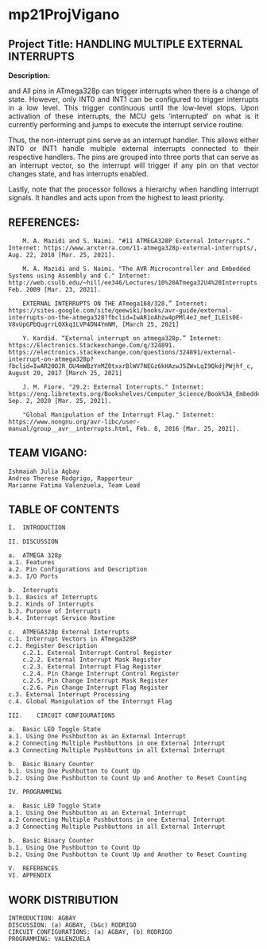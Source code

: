 # mp21ProjVigano


Project Title: HANDLING MULTIPLE EXTERNAL INTERRUPTS
-------------------------------------------------------------------------------------------------------------------------------------------------------------------------
**Description:**

<p align="justify">and All pins in ATmega328p can trigger interrupts when there is a change of state. However, only INT0 and INT1 can be configured to trigger interrupts in a low level. This trigger continuous until the low-level stops. Upon activation of these interrupts, the MCU gets ‘interrupted’ on what is it currently performing and jumps to execute the interrupt service routine.</p>

<p align="justify">Thus, the non-interrupt pins serve as an interrupt handler. This allows either INT0 or INT1 handle multiple external interrupts connected to their respective handlers. The pins are grouped into three ports that can serve as an interrupt vector, so the interrupt will trigger if any pin on that vector changes state, and has interrupts enabled.</p>

<p align="justify">Lastly, note that the processor follows a hierarchy when handling interrupt signals.  It handles and acts upon from the highest to least priority. </p>




REFERENCES: 	
-------------------------------------------------------------------------------------------------------------------------------------------------------------------------


		M. A. Mazidi and S. Naimi. "#11 ATMEGA328P External Interrupts." Internet: https://www.arxterra.com/11-atmega328p-external-interrupts/, Aug. 22, 2018 [Mar. 25, 2021].
		
		M. A. Mazidi and S. Naimi. "The AVR Microcontroller and Embedded Systems using Assembly and C." Internet: http://web.csulb.edu/~hill/ee346/Lectures/10%20ATmega32U4%20Interrupts.pdf, Feb. 2009 [Mar. 23, 2021].
		
		EXTERNAL INTERRUPTS ON THE ATmega168/328.” Internet: https://sites.google.com/site/qeewiki/books/avr-guide/external-interrupts-on-the-atmega328?fbclid=IwAR1oAhzw4pPMl4eJ_mef_ILE1s0E-V8vUpGPbQugrrLOXkq1LVP4DN4YmNM, [March 25, 2021]

		Y. Kardid. “External interrupt on atmega328p.” Internet: https://Electronics.Stackexchange.Com/q/324891. https://electronics.stackexchange.com/questions/324891/external-interrupt-on-atmega328p?fbclid=IwAR20OJR_OU4mWBzYnMZ0txxrBlWV7NEGz6kHAzwJ5ZWvLqI9QkdjPWjhf_c, August 20, 2017 [March 25, 2021]
		
		J. M. Fiore. "29.2: External Interrupts." Internet: https://eng.libretexts.org/Bookshelves/Computer_Science/Book%3A_Embedded_Controllers_Using_C_and_Arduino_(Fiore)/29%3A_Bits_and_Pieces__Interrupts/29.2%3A_External_Interrupts, Sep. 2, 2020 [Mar. 25, 2021].
		
		"Global Manipulation of the Interrupt Flag." Internet: https://www.nongnu.org/avr-libc/user-manual/group__avr__interrupts.html, Feb. 8, 2016 [Mar. 25, 2021].


TEAM VIGANO:
-------------------------------------------------------------------------------------------------------------------------------------------------------------------------
 	Ishmaiah Julia Agbay
	Andrea Therese Rodgrigo, Rapporteur
	Marianne Fatima Valenzuela, Team Lead
		


TABLE OF CONTENTS
-------------------------------------------------------------------------------------------------------------------------------------------------------------------------

	I.	INTRODUCTION

	II.	DISCUSSION

	a.	ATMEGA 328p 
	a.1. Features
	a.2. Pin Configurations and Description
	a.3. I/O Ports

	b.	Interrupts
	b.1. Basics of Interrupts
	b.2. Kinds of Interrupts
	b.3. Purpose of Interrupts
	b.4. Interrupt Service Routine

	c.	ATMEGA328p External Interrupts
	c.1. Interrupt Vectors in ATmega328P
	c.2. Register Description
		c.2.1. External Interrupt Control Register
		c.2.2. External Interrupt Mask Register
		c.2.3. External Interrupt Flag Register
		c.2.4. Pin Change Interrupt Control Register
		c.2.5. Pin Change Interrupt Mask Register
		c.2.6. Pin Change Interrupt Flag Register
	c.3. External Interrupt Processing
	c.4. Global Manipulation of the Interrupt Flag

	III.	CIRCUIT CONFIGURATIONS

	a.	Basic LED Toggle State
	a.1. Using One Pushbutton as an External Interrupt
	a.2 Connecting Multiple Pushbuttons in one External Interrupt
	a.3 Connecting Multiple Pushbuttons in all External Interrupt

	b.	Basic Binary Counter
	b.1. Using One Pushbutton to Count Up
	b.2. Using One Pushbutton to Count Up and Another to Reset Counting

	IV.	PROGRAMMING 

	a.	Basic LED Toggle State
	a.1. Using One Pushbutton as an External Interrupt
	a.2 Connecting Multiple Pushbuttons in one External Interrupt
	a.3 Connecting Multiple Pushbuttons in all External Interrupt

	b.	Basic Binary Counter
	b.1. Using One Pushbutton to Count Up
	b.2. Using One Pushbutton to Count Up and Another to Reset Counting

	V.	REFERENCES
	VI.	APPENDIX

WORK DISTRIBUTION
-------------------------------------------------------------------------------------------------------------------------------------------------------------------------

	INTRODUCTION: AGBAY
	DISCUSSION: (a) AGBAY, (b&c) RODRIGO
	CIRCUIT CONFIGURATIONS: (a) AGBAY, (b) RODRIGO
	PROGRAMMING: VALENZUELA

		
